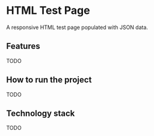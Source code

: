# HTML Test Page
A responsive HTML test page populated with JSON data.

## Features
TODO

## How to run the project
TODO

## Technology stack
TODO
